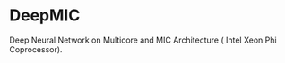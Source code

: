 DeepMIC
=======

Deep Neural Network on Multicore and MIC Architecture ( Intel Xeon Phi Coprocessor).
